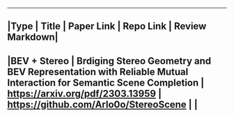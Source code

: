 ----------------
|Type | Title | Paper Link | Repo Link | Review Markdown|
----------------
|BEV + Stereo | Brdiging Stereo Geometry and BEV Representation with Reliable Mutual Interaction for Semantic Scene Completion | https://arxiv.org/pdf/2303.13959 | https://github.com/Arlo0o/StereoScene | |
----------------

